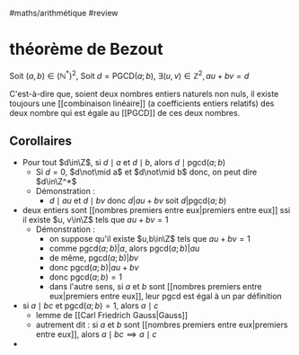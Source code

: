 #maths/arithmétique #review 
# théorème de Bezout
Soit $(a, b)\in(\mathbb N^*)^2$,
Soit $d = \text{PGCD}(a; b)$,
$\exists(u, v)\in\mathbb Z^2, au+bv = d$

C'est-à-dire que, soient deux nombres entiers naturels non nuls, il existe toujours une [[combinaison linéaire]] (a coefficients entiers relatifs) des deux nombre qui est égale au [[PGCD]] de ces deux nombres.

## Corollaires
 - Pour tout $d\in\Z$, si $d\mid a$ et $d\mid b$, alors $d\mid \text{pgcd}(a; b)$
     - Si $d=0$, $d\not\mid a$ et $d\not\mid b$ donc, on peut dire $d\in\Z^*$
     - Démonstration : 
         - $d\mid au$ et $d\mid bv$ donc $d|au+bv$ soit $d|\text{pgcd}(a;b)$
 - deux entiers sont [[nombres premiers entre eux|premiers entre eux]] ssi il existe $u, v\in\Z$ tels que $au + bv = 1$
     - Démonstration :
         - on suppose qu'il existe $u,b\in\Z$ tels que $au+bv=1$
         - comme $\text{pgcd}(a;b)|a$, alors $\text{pgcd}(a;b)|au$
         - de même, $\text{pgcd}(a;b)|bv$
         - donc $\text{pgcd}(a;b)|au + bv$ 
         - donc $\text{pgcd}(a;b) = 1$
         - dans l'autre sens, si $a$ et $b$ sont [[nombres premiers entre eux|premiers entre eux]], leur $\text{pgcd}$ est égal à un par définition
 - si $a\mid bc$ et $\text{pgcd}(a;b) = 1$, alors $a\mid c$
     - lemme de [[Carl Friedrich Gauss|Gauss]]
     - autrement dit : si $a$ et $b$ sont [[nombres premiers entre eux|premiers entre eux]], alors $a\mid bc \implies a\mid c$
 - 

